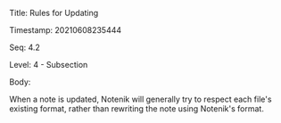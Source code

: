 Title:  Rules for Updating

Timestamp: 20210608235444

Seq:    4.2

Level:  4 - Subsection

Body: 

When a note is updated, Notenik will generally try to respect each file's existing format, rather than rewriting the note using Notenik's format.
